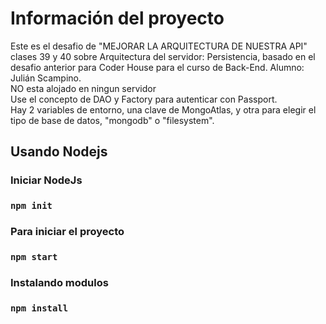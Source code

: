 # Información del proyecto

Este es el desafio de "MEJORAR LA ARQUITECTURA DE NUESTRA API" clases 39 y 40 sobre Arquitectura del servidor: Persistencia, basado en el desafio anterior para Coder House para el curso de Back-End. Alumno: Julián Scampino.  
NO esta alojado en ningun servidor  
Use el concepto de DAO y Factory para autenticar con Passport.  
Hay 2 variables de entorno, una clave de MongoAtlas, y otra para elegir el tipo de base de datos, "mongodb" o "filesystem".  

## Usando Nodejs

### Iniciar NodeJs

###  `npm init`

### Para iniciar el proyecto

###  `npm start`

### Instalando modulos

###  `npm install`








